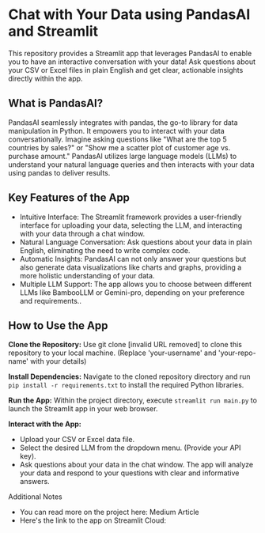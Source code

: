 # Chat with Your Data using PandasAI and Streamlit
This repository provides a Streamlit app that leverages PandasAI to enable you to have an interactive conversation with your data! Ask questions about your CSV or Excel files in plain English and get clear, actionable insights directly within the app.

## What is PandasAI?
PandasAI seamlessly integrates with pandas, the go-to library for data manipulation in Python. It empowers you to interact with your data conversationally. Imagine asking questions like "What are the top 5 countries by sales?" or "Show me a scatter plot of customer age vs. purchase amount." PandasAI utilizes large language models (LLMs) to understand your natural language queries and then interacts with your data using pandas to deliver results.

## Key Features of the App
- Intuitive Interface: The Streamlit framework provides a user-friendly interface for uploading your data, selecting the LLM, and interacting with your data through a chat window.
- Natural Language Conversation: Ask questions about your data in plain English, eliminating the need to write complex code.
- Automatic Insights: PandasAI can not only answer your questions but also generate data visualizations like charts and graphs, providing a more holistic understanding of your data.
- Multiple LLM Support: The app allows you to choose between different LLMs like BambooLLM or Gemini-pro, depending on your preference and requirements..

## How to Use the App
**Clone the Repository:**
Use git clone [invalid URL removed] to clone this repository to your local machine. (Replace 'your-username' and 'your-repo-name' with your details)

**Install Dependencies:**
Navigate to the cloned repository directory and run `pip install -r requirements.txt` to install the required Python libraries.

**Run the App:**
Within the project directory, execute `streamlit run main.py` to launch the Streamlit app in your web browser.

**Interact with the App:**
- Upload your CSV or Excel data file.
- Select the desired LLM from the dropdown menu. (Provide your API key).
- Ask questions about your data in the chat window. The app will analyze your data and respond to your questions with clear and informative answers.

Additional Notes
- You can read more on the project here: Medium Article
- Here's the link to the app on Streamlit Cloud:
